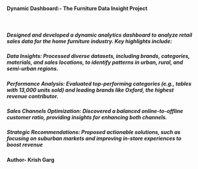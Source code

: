 #### Dynamic Dashboard:- The Furniture Data Insight Project
<br>

##### Designed and developed a dynamic analytics dashboard to analyze retail sales data for the home furniture industry. Key highlights include:

##### Data Insights: Processed diverse datasets, including brands, categories, materials, and sales locations, to identify patterns in urban, rural, and semi-urban regions.

##### Performance Analysis: Evaluated top-performing categories (e.g., tables with 13,000 units sold) and leading brands like Oxford, the highest revenue contributor.

##### Sales Channels Optimization: Discovered a balanced online-to-offline customer ratio, providing insights for enhancing both channels.

##### Strategic Recommendations: Proposed actionable solutions, such as focusing on suburban markets and improving in-store experiences to boost revenue

#### Author- Krish Garg
